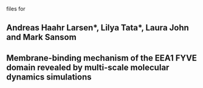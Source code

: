  files for 
## Andreas Haahr Larsen*, Lilya Tata*, Laura John and Mark Sansom
## Membrane-binding mechanism of the EEA1 FYVE domain revealed by multi-scale molecular dynamics simulations

